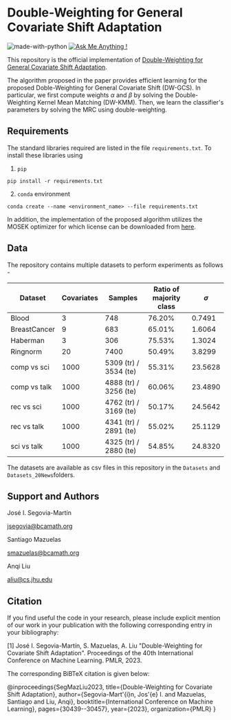 # Double-Weighting for General Covariate Shift Adaptation
![made-with-python](https://img.shields.io/badge/Made%20with-Python-1f425f.svg) [![Ask Me Anything !](https://img.shields.io/badge/Ask%20me-anything-1abc9c.svg)](#support-and-authors)

This repository is the official implementation of [Double-Weighting for General Covariate Shift Adaptation](https://arxiv.org/abs/2305.08637). 

The algorithm proposed in the paper provides efficient learning for the proposed Doble-Weighting for General Covariate Shift (DW-GCS). In particular, we first compute weights $\alpha$ and $\beta$ by solving the Double-Weighting Kernel Mean Matching (DW-KMM). Then, we learn the classifier's parameters by solving the MRC using double-weighting.

## Requirements

The standard libraries required are listed in the file `requirements.txt`. To install these libraries using

1) `pip`
```setup
pip install -r requirements.txt
```

2) `conda` environment
```
conda create --name <environment_name> --file requirements.txt
```

In addition, the implementation of the proposed algorithm utilizes the MOSEK optimizer for which license can be downloaded from [here](https://www.mosek.com/products/academic-licenses/).

## Data

The repository contains multiple datasets to perform experiments as follows - 

Dataset | Covariates | Samples | Ratio of majority class | $\sigma$
--- | --- | --- | --- | ---
Blood | 3 | 748 | 76.20% | 0.7491
BreastCancer | 9 | 683 | 65.01% | 1.6064
Haberman | 3 | 306 | 75.53% | 1.3024
Ringnorm | 20 | 7400 | 50.49% | 3.8299
comp vs sci | 1000 | 5309 (tr) / 3534 (te) | 55.31% | 23.5628
comp vs talk | 1000 | 4888 (tr) / 3256 (te) | 60.06% | 23.4890
rec vs sci | 1000 | 4762 (tr) / 3169 (te) | 50.17% | 24.5642
rec vs talk | 1000 | 4341 (tr) / 2891 (te) | 55.02% | 25.1129
sci vs talk | 1000 | 4325 (tr) / 2880 (te) | 54.85% | 24.8320

The datasets are available as csv files in this repository in the `Datasets` and `Datasets_20News`folders.

## Support and Authors

José I. Segovia-Martín

jsegovia@bcamath.org

Santiago Mazuelas 

smazuelas@bcamath.org

Anqi Liu

aliu@cs.jhu.edu

## Citation

If you find useful the code in your research, please include explicit mention of our work in your publication with the following corresponding entry in your bibliography:

[1] José I. Segovia-Martín, S. Mazuelas, A. Liu "Double-Weighting for Covariate Shift Adaptation". Proceedings of the 40th International Conference on Machine Learning. PMLR, 2023.

The corresponding BiBTeX citation is given below:

@inproceedings{SegMazLiu2023,
  title={Double-Weighting for Covariate Shift Adaptation},
  author={Segovia-Mart'{i}n, Jos'{e} I. and Mazuelas, Santiago and Liu, Anqi},
  booktitle={International Conference on Machine Learning},
  pages={30439--30457},
  year={2023},
  organization={PMLR}
}
